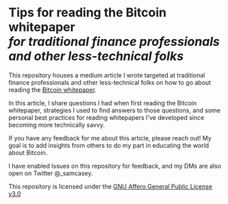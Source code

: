 # Tips for reading the Bitcoin whitepaper <br> *for traditional finance professionals and other less-technical folks*

This repository houses a medium article I wrote targeted at traditional finance professionals and other less-technical folks on how to go about reading the [Bitcoin whitepaper](https://bitcoin.org/bitcoin.pdf).

In this article, I share questions I had when first reading the Bitcoin whitepaper, strategies I used to find answers to those questions, and some personal best practices for reading whitepapers I've developed since becoming more technically savvy.

If you have any feedback for me about this article, please reach out! My goal is to add insights from others to do my part in educating the world about Bitcoin.

I have enabled Issues on this repository for feedback, and my DMs are also open on Twitter @_samcasey.

This repository is licensed under the [GNU Affero General Public License v3.0](https://www.gnu.org/licenses/agpl-3.0.en.html)
